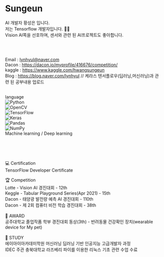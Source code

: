 # Sungeun


AI 개발자 황성은 입니다.<br>
저는 Tensorflow 개발자입니다. 👨‍💻<br>
Vision AI쪽을 선호하며, 센서와 관련 된 AI프로젝트도 좋아합니다.<br>

<br>
<br>

Email : lynhyul@naver.com <br>
Dacon : https://dacon.io/myprofile/416676/competition/ <br>
kaggle : https://www.kaggle.com/hwangsungeun <br>
Blog : https://blog.naver.com/lynhyul // 케라스 텐서플로우(딥러닝,머신러닝)과 관련 된 공부내용 업로드 <br>
<br>

language <br>
<img alt="Python" src="https://img.shields.io/badge/python-%2314354C.svg?&style=for-the-badge&logo=python&logoColor=white"/> <br>
<img alt="OpenCV" src="https://img.shields.io/badge/opencv-%23white.svg?&style=for-the-badge&logo=opencv&logoColor=white"/> <br>
<img alt="TensorFlow" src="https://img.shields.io/badge/TensorFlow-%23FF6F00.svg?&style=for-the-badge&logo=TensorFlow&logoColor=white" /> <br>
<img alt="Keras" src="https://img.shields.io/badge/Keras-%23D00000.svg?&style=for-the-badge&logo=Keras&logoColor=white"/> <br>
<img alt="Pandas" src="https://img.shields.io/badge/pandas-%23150458.svg?&style=for-the-badge&logo=pandas&logoColor=white" /> <br>
<img alt="NumPy" src="https://img.shields.io/badge/numpy-%23013243.svg?&style=for-the-badge&logo=numpy&logoColor=white" /> <br>
Machine learning / Deep learning <br>

<br>
<br>
<br>

💻 Certification <br>
TensorFlow Developer Certificate <br>

🏆 Competition <br>
Lotte - Vision AI 경진대회 - 12th <br>
Keggle - Tabular Playground Series(Apr 2021) - 15th <br>
Dacon - 태양광 발전량 예측 AI 경진대회 - 110th <br>
Dacon - 제 2회 컴퓨터 비전 학습 경진대회 - 38th <br>
<br>
🏅 AWARD <br>
공주대학교 졸업작품 학부 경진대회 동상(3th) - 반려동물 건강확인 장치(wearable device for My pet) <br>
<br>
📖 STUDY <br>
에이아이아카데미학원 머신러닝 딥러닝 기반 인공지능 고급개발자 과정 <br>
IDEC 주관 충북대학교	라즈베리 파이를 이용한 리눅스 기초 관련 수업 수료 <br>
